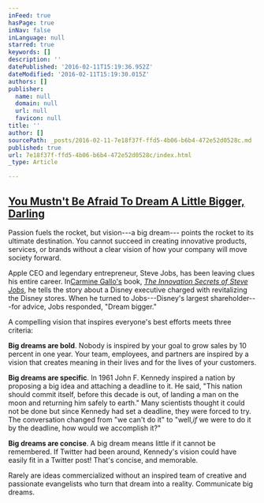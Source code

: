 ```yaml
---
inFeed: true
hasPage: true
inNav: false
inLanguage: null
starred: true
keywords: []
description: ''
datePublished: '2016-02-11T15:19:36.952Z'
dateModified: '2016-02-11T15:19:30.015Z'
authors: []
publisher:
  name: null
  domain: null
  url: null
  favicon: null
title: ''
author: []
sourcePath: _posts/2016-02-11-7e18f37f-ffd5-4b06-b6b4-472e52d0528c.md
published: true
url: 7e18f37f-ffd5-4b06-b6b4-472e52d0528c/index.html
_type: Article

---
```

## [You Mustn't Be Afraid To Dream A Little Bigger, Darling][0]

Passion fuels the rocket, but vision---a big dream--- points the rocket to its ultimate destination. You cannot succeed in creating innovative products, services, or brands without a clear vision of how your company will move society forward.

Apple CEO and legendary entrepreneur, Steve Jobs, has been leaving clues his entire career.  In[Carmine Gallo's][1] book, [_The Innovation Secrets of Steve Jobs_][1], he tells the story about a Disney executive charged with revitalizing the Disney stores.  When he turned to Jobs---Disney's largest shareholder---for advice, Jobs responded, "Dream bigger."

A compelling vision that inspires everyone's best efforts meets three criteria:

**Big dreams are bold**. Nobody is inspired by your goal to grow sales by 10 percent in one year. Your team, employees, and partners are inspired by a vision that creates meaning in their lives and for the lives of your customers.

**Big dreams are specific**.  In 1961 John F. Kennedy inspired a nation by proposing a big idea and attaching a deadline to it.  He said, "This nation should commit itself, before this decade is out, of landing a man on the moon and returning him safely to earth."  Many scientists thought it could not be done but since Kennedy had set a deadline, they were forced to try.  The conversation changed from "we can't do it" to "well,_if_ we were to do it by the deadline, how would we accomplish it?"

**Big dreams are concise**.  A big dream means little if it cannot be remembered.  If Twitter had been around, Kennedy's vision could have easily fit in a Twitter post!  That's concise, and memorable.

Rarely are ideas commercialized without an inspired team of creative and passionate evangelists who turn that dream into a reality. Communicate big dreams.

[0]: http://andrewyang.com.au/you-mustnt-be-afraid-to-dream-a-little-bigger-darling/
[1]: http://amzn.to/13jphaD